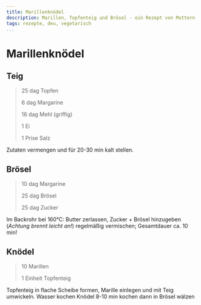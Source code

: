 ```yaml
---
title: Marillenknödel
description: Marillen, Topfenteig und Brösel - ein Rezept von Muttern
tags: rezepte, deu, vegetarisch
...
```


# Marillenknödel

## Teig

> 25 dag Topfen
>
> 6 dag Margarine
>
> 16 dag Mehl (griffig)
>
> 1 Ei
>
> 1 Prise Salz

Zutaten vermengen und für 20-30 min kalt stellen.

## Brösel

> 10 dag Margarine
>
> 25 dag Brösel
>
> 25 dag Zucker

Im Backrohr bei 160°C: Butter zerlassen, Zucker + Brösel hinzugeben (*Achtung
brennt leicht an!*) regelmäßig vermischen; Gesamtdauer ca. 10 min!

## Knödel

> 10 Marillen
>
> 1 Einheit Topfenteig

Topfenteig in flache Scheibe formen, Marille einlegen und mit Teig umwickeln.
Wasser kochen Knödel 8-10 min kochen dann in Brösel wälzen
